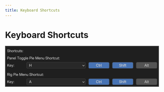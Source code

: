 ```yaml
---
title: Keyboard Shortcuts
---
```


# Keyboard Shortcuts

![image](../assets/images/preferences/07.jpg)